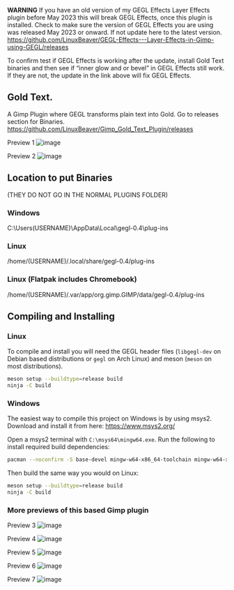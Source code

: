 **WARNING**
If you have an old version of my GEGL Effects Layer Effects plugin before May 2023 this will break GEGL Effects, once this plugin is installed. Check to make sure the version of GEGL Effects you are using was released May 2023 or onward.  If not update here to the latest version.
https://github.com/LinuxBeaver/GEGL-Effects---Layer-Effects-in-Gimp-using-GEGL/releases

To confirm test if GEGL Effects is working after the update, install Gold Text binaries and then see if “inner glow and or bevel” in GEGL Effects still work. If they are not, the update in the link above will fix GEGL Effects.


## Gold Text.
A Gimp Plugin where GEGL transforms plain text into Gold. Go to releases section for Binaries. 
https://github.com/LinuxBeaver/Gimp_Gold_Text_Plugin/releases

Preview 1 
![image](https://github.com/LinuxBeaver/Gimp_Gold_Text_Plugin/assets/78667207/b74606ce-8441-4ead-811e-f38b49c65938)

Preview 2
![image](https://github.com/LinuxBeaver/Gimp_Gold_Text_Plugin/assets/78667207/69f6003b-a889-4308-9341-2dda40a44c71)


## Location to put Binaries 
(THEY DO NOT GO IN THE NORMAL PLUGINS FOLDER)

### Windows
 C:\Users\(USERNAME)\AppData\Local\gegl-0.4\plug-ins
 
### Linux 
 /home/(USERNAME)/.local/share/gegl-0.4/plug-ins
 
### Linux (Flatpak includes Chromebook)
 /home/(USERNAME)/.var/app/org.gimp.GIMP/data/gegl-0.4/plug-ins

## Compiling and Installing

### Linux

To compile and install you will need the GEGL header files (`libgegl-dev` on
Debian based distributions or `gegl` on Arch Linux) and meson (`meson` on
most distributions).

```bash
meson setup --buildtype=release build
ninja -C build

```
### Windows

The easiest way to compile this project on Windows is by using msys2.  Download
and install it from here: https://www.msys2.org/

Open a msys2 terminal with `C:\msys64\mingw64.exe`.  Run the following to
install required build dependencies:

```bash
pacman --noconfirm -S base-devel mingw-w64-x86_64-toolchain mingw-w64-x86_64-meson mingw-w64-x86_64-gegl
```

Then build the same way you would on Linux:

```bash
meson setup --buildtype=release build
ninja -C build
```

### More previews of this based Gimp plugin

Preview 3
![image](https://github.com/LinuxBeaver/Gimp_Gold_Text_Plugin/assets/78667207/272f5fe5-8625-4c2c-854d-26ff5a0c1ae0)

Preview 4
![image](https://github.com/LinuxBeaver/Gimp_Gold_Text_Plugin/assets/78667207/c13dd737-560c-42fe-a526-7a268da7edaf)

Preview 5
![image](https://github.com/LinuxBeaver/Gimp_Gold_Text_Plugin/assets/78667207/17c8c6f6-1038-457f-9d32-6035db1f03f8)

Preview 6
![image](https://github.com/LinuxBeaver/Gimp_Gold_Text_Plugin/assets/78667207/d75f3409-0227-42f0-915e-c293a5eaa2d4)

Preview 7
![image](https://github.com/LinuxBeaver/Gimp_Gold_Text_Plugin/assets/78667207/9bbb992f-fef5-41d4-b2aa-361dba8358d1)


